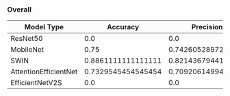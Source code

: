 ### Overall

| Model Type            | Accuracy           | Precision          | Recall             | F1 Score           | Params             |    
|-----------------------|--------------------|--------------------|--------------------|--------------------|--------------------|
| ResNet50              | 0.0 | 0.0 | 0.0   | 0.0 | 23565404
| MobileNet             | 0.75               | 0.7426052897235449 | 0.7604792961160813 | 0.7315722419273002 | 2259740            | 0.01093912124633789
| SWIN                  | 0.8861111111111111 | 0.8214367944147357 | 0.8432166660370441 | 0.822309550392583  | 27540886           | 0.43773937225341797
| AttentionEfficientNet | 0.7329545454545454 | 0.7092061499486313 | 0.6934227800778768 | 0.6838596462150024 | 11404500           |
| EfficientNetV2S       | 0.0 | 0.0 | 0.0 | 0.0 | 20213356

